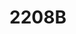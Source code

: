 # 2208B



   <!-- 
			1. watch监听是异步的
			2. 没有缓存,可以请求接口
			3. 有配置项,deep,immediate
			4. watch监听的属性,必须在data中声明
				监视属性watch：
					1.当被监视的属性变化时, 回调函数自动调用, 进行相关操作
					2.监视的属性必须存在，才能进行监视！！
					3.监视的两种写法：
							(1).new Vue时传入watch配置
							(2).通过vm.$watch监视
		 -->
<!-- 计算属性的特点 
     		        1.定义：要计算的属性在data中不存在，要通过data中已有属性进行计算。
					2.原理：底层借助了Objcet.defineproperty方法提供的getter和setter。
					3.get函数什么时候执行？
								(1).初次读取时会执行一次。
								(2).当依赖的数据发生改变时会被再次调用。
					4.优势：与methods实现相比，内部有缓存机制（复用），效率更高，调试方便。
					5.备注：
							1.计算属性最终会出现在vm上，直接读取使用即可。
							2.如果计算属性要被修改，那必须写set函数去响应修改，且set中要引起计算时依赖的数据发生改变。
        1. 计算属性是同步的
        2. 计算属性有缓存性
        3. 计算属性依赖的属性值,必须在data中已经定义,或者说已存在,当依赖值发生变化时,会重新计算
        4. 计算属性声明的值,在data中不能存在
        5. 计算属性最终会出现在vm上，直接读取使用即可
        6. 底层借助了Objcet.defineproperty方法提供的getter和setter。
     -->
     